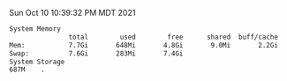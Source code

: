 Sun Oct 10 10:39:32 PM MDT 2021
```bash
System Memory
               total        used        free      shared  buff/cache   available
Mem:           7.7Gi       648Mi       4.8Gi       9.0Mi       2.2Gi       6.7Gi
Swap:          7.6Gi       283Mi       7.4Gi
System Storage
687M	.
```
```bash
